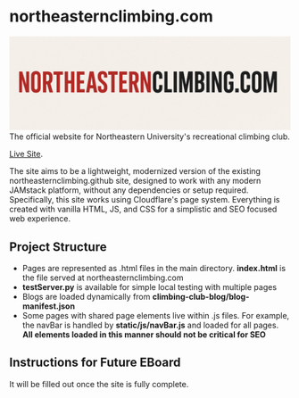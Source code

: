 # northeasternclimbing.com
![northeastern climbing site banner](https://github.com/RJTech5/northeasternclimbing/blob/main/static/images/banner.png?raw=true)
The official website for Northeastern University's recreational climbing club. 

[Live Site](https://northeasternclimbing.com/).

The site aims to be a lightweight, modernized version of the existing northeasternclimbing.github site, designed to work with any modern JAMstack platform, without any dependencies or setup required. Specifically, this site works using Cloudflare's page system. Everything is created with vanilla HTML, JS, and CSS for a simplistic and SEO focused web experience.

## Project Structure
* Pages are represented as .html files in the main directory. **index.html** is the file served at northeasternclimbing.com
* **testServer.py** is available for simple local testing with multiple pages
* Blogs are loaded dynamically from **climbing-club-blog/blog-manifest.json**
* Some pages with shared page elements live within .js files. For example, the navBar is handled by **static/js/navBar.js** and loaded for all pages. **All elements loaded in this manner should not be critical for SEO**

## Instructions for Future EBoard
It will be filled out once the site is fully complete.
